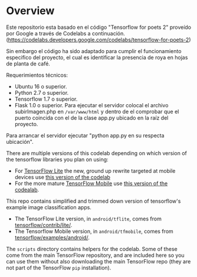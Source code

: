 # Overview

Este repositorio esta basado en el código "Tensorflow for poets 2" proveído por Google a través de Codelabs a continuación.
(https://codelabs.developers.google.com/codelabs/tensorflow-for-poets-2)

Sin embargo el código ha sido adaptado para cumplir el funcionamiento especifico del proyecto, el cual es identificar la presencia de roya en hojas de planta de café.

Requerimientos técnicos:
* Ubuntu 16 o superior.
* Python 2.7 o superior.
* Tensorflow 1.7 o superior.
* Flask 1.0 o superior.
Para ejecutar el servidor colocal el archivo subirImagen.php en `/var/www/html` y dentro de el comprobar que el puerto coincida con el de la clase app.py ubicado en la raíz del proyecto.

Para arrancar el servidor ejecutar "python app.py en su respecta ubicación".




There are multiple versions of this codelab depending on which version 
of the tensorflow libraries you plan on using:

* For [TensorFlow Lite](https://www.tensorflow.org/mobile/tflite/) the new, ground up rewrite targeted at mobile devices
  use [this version of the codelab](https://codelabs.developers.google.com/codelabs/tensorflow-for-poets-2-tflite) 
* For the more mature [TensorFlow Mobile](https://www.tensorflow.org/mobile/mobile_intro) use 
  [this version of the codealab](https://codelabs.developers.google.com/codelabs/tensorflow-for-poets-2).


This repo contains simplified and trimmed down version of tensorflow's example image classification apps.

* The TensorFlow Lite version, in `android/tflite`, comes from [tensorflow/contrib/lite/](https://github.com/tensorflow/tensorflow/tree/master/tensorflow/contrib/lite).
* The Tensorflow Mobile version, in `android/tfmobile`, comes from [tensorflow/examples/android/](https://github.com/tensorflow/tensorflow/tree/master/tensorflow/examples/android).

The `scripts` directory contains helpers for the codelab. Some of these come from the main TensorFlow repository, and are included here so you can use them without also downloading the main TensorFlow repo (they are not part of the TensorFlow `pip` installation).

